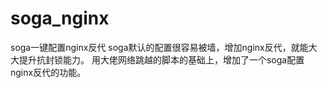# soga_nginx
soga一键配置nginx反代
soga默认的配置很容易被墙，增加nginx反代，就能大大提升抗封锁能力。
用大佬网络跳越的脚本的基础上，增加了一个soga配置nginx反代的功能。
